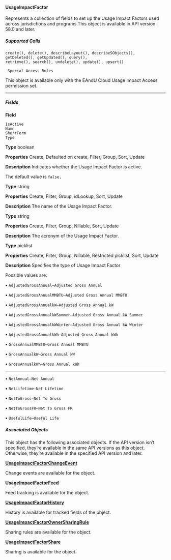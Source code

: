 #### UsageImpactFactor

Represents a collection of fields to set up the Usage Impact Factors used across jurisdictions and programs.This object is available in API
version 58.0 and later.

##### Supported Calls
```
create(), delete(), describeLayout(), describeSObjects(), getDeleted(), getUpdated(), query(),
retrieve(), search(), undelete(), update(), upsert()

 Special Access Rules

```
This object is available only with the EAndU Cloud Usage Impact Access permission set.


-----

##### Fields

**Field**
```
IsActive
Name
ShortForm
Type

```

**Type**
boolean

**Properties**
Create, Defaulted on create, Filter, Group, Sort, Update

**Description**
Indicates whether the Usage Impact Factor is active.

The default value is `false.`

**Type**
string

**Properties**
Create, Filter, Group, idLookup, Sort, Update

**Description**
The name of the Usage Impact Factor.

**Type**
string

**Properties**
Create, Filter, Group, Nillable, Sort, Update

**Description**
The acronym of the Usage Impact Factor.

**Type**
picklist

**Properties**
Create, Filter, Group, Nillable, Restricted picklist, Sort, Update

**Description**
Specifies the type of Usage Impact Factor

Possible values are:

**•** `AdjustedGrossAnnual—Adjusted Gross Annual`

**•** `AdjustedGrossAnnualMMBTU—Adjusted Gross Annual MMBTU`

**•** `AdjustedGrossAnnualkW—Adjusted Gross Annual kW`

**•** `AdjustedGrossAnnualkWSummer—Adjusted Gross Annual kW Summer`

**•** `AdjustedGrossAnnualkWWinter—Adjusted Gross Annual kW Winter`

**•** `AdjustedGrossAnnualkWh—Adjusted Gross Annual kWh`

**•** `GrossAnnualMMBTU—Gross Annual MMBTU`

**•** `GrossAnnualkW—Gross Annual kW`

**•** `GrossAnnualkWh—Gross Annual kWh`


-----

**•** `NetAnnual—Net Annual`

**•** `NetLifetime—Net Lifetime`

**•** `NetToGross—Net To Gross`

**•** `NetToGrossFR—Net To Gross FR`

**•** `UsefulLife—Useful Life`

##### Associated Objects

This object has the following associated objects. If the API version isn’t specified, they’re available in the same API versions as this object.
Otherwise, they’re available in the specified API version and later.

**[UsageImpactFactorChangeEvent](https://developer.salesforce.com/docs/atlas.en-us.254.0.object_reference.meta/object_reference/sforce_api_associated_objects_change_event.htm)**

Change events are available for the object.

**[UsageImpactFactorFeed](https://developer.salesforce.com/docs/atlas.en-us.254.0.object_reference.meta/object_reference/sforce_api_associated_objects_feed.htm)**

Feed tracking is available for the object.

**[UsageImpactFactorHistory](https://developer.salesforce.com/docs/atlas.en-us.254.0.object_reference.meta/object_reference/sforce_api_associated_objects_history.htm)**

History is available for tracked fields of the object.

**[UsageImpactFactorOwnerSharingRule](https://developer.salesforce.com/docs/atlas.en-us.254.0.object_reference.meta/object_reference/sforce_api_associated_objects_ownersharingrule.htm)**

Sharing rules are available for the object.

**[UsageImpactFactorShare](https://developer.salesforce.com/docs/atlas.en-us.254.0.object_reference.meta/object_reference/sforce_api_associated_objects_share.htm)**

Sharing is available for the object.
